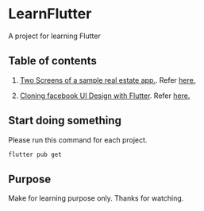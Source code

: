 # LearnFlutter
A project for learning Flutter

## Table of contents

1. [Two Screens of a sample real estate app.](https://github.com/toLuc57/LearnFlutter/tree/master/Midterm/real_estate_screens_practice). Refer [here.](https://flutterawesome.com/two-screens-of-a-sample-real-estate-app/)

2. [Cloning facebook UI Design with Flutter](https://github.com/toLuc57/LearnFlutter/tree/master/Midterm/facebook_clone_ui). Refer [here.](https://flutterawesome.com/cloning-facebook-ui-design-with-flutter/)

## Start doing something

Please run this command for each project.
```cmd
flutter pub get
```
## Purpose

Make for learning purpose only. Thanks for watching.
